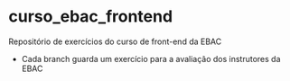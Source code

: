 # curso_ebac_frontend
Repositório de exercícios do curso de front-end da EBAC

- Cada branch guarda um exercício para a avaliação dos instrutores da EBAC